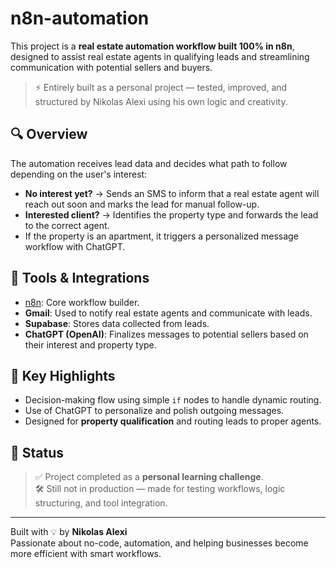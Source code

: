 # n8n-automation

This project is a **real estate automation workflow built 100% in n8n**, designed to assist real estate agents in qualifying leads and streamlining communication with potential sellers and buyers.

> ⚡️ Entirely built as a personal project — tested, improved, and structured by Nikolas Alexi using his own logic and creativity.

## 🔍 Overview

The automation receives lead data and decides what path to follow depending on the user's interest:

- **No interest yet?** → Sends an SMS to inform that a real estate agent will reach out soon and marks the lead for manual follow-up.
- **Interested client?** → Identifies the property type and forwards the lead to the correct agent.
- If the property is an apartment, it triggers a personalized message workflow with ChatGPT.

## 🧠 Tools & Integrations

- [n8n](https://n8n.io): Core workflow builder.
- **Gmail**: Used to notify real estate agents and communicate with leads.
- **Supabase**: Stores data collected from leads.
- **ChatGPT (OpenAI)**: Finalizes messages to potential sellers based on their interest and property type.

## 📌 Key Highlights

- Decision-making flow using simple `if` nodes to handle dynamic routing.
- Use of ChatGPT to personalize and polish outgoing messages.
- Designed for **property qualification** and routing leads to proper agents.

## 🧪 Status

> ✅ Project completed as a **personal learning challenge**.  
> 🛠️ Still not in production — made for testing workflows, logic structuring, and tool integration.

---

Built with 💡 by **Nikolas Alexi**  
Passionate about no-code, automation, and helping businesses become more efficient with smart workflows.
